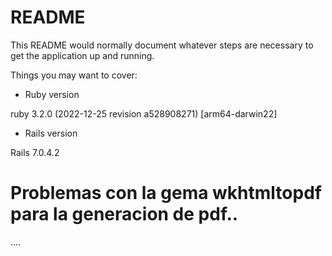 # README

This README would normally document whatever steps are necessary to get the
application up and running.

Things you may want to cover:

* Ruby version

ruby 3.2.0 (2022-12-25 revision a528908271) [arm64-darwin22]

* Rails version

Rails 7.0.4.2


# Problemas con la gema wkhtmltopdf para la generacion de pdf..

....
